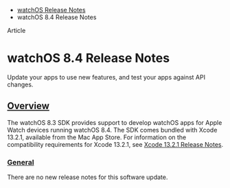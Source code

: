 - [watchOS Release Notes](https://developer.apple.com/documentation/watchos-release-notes)
- watchOS 8.4 Release Notes

Article

# watchOS 8.4 Release Notes

Update your apps to use new features, and test your apps against API changes.

## [Overview](https://developer.apple.com/documentation/watchos-release-notes/watchos-8_4-release-notes#overview)

The watchOS 8.3 SDK provides support to develop watchOS apps for Apple Watch devices running watchOS 8.4. The SDK comes bundled with Xcode 13.2.1, available from the Mac App Store. For information on the compatibility requirements for Xcode 13.2.1, see [Xcode 13.2.1 Release Notes](https://developer.apple.com/documentation/Xcode-Release-Notes/xcode-13_2_1-release-notes).

### [General](https://developer.apple.com/documentation/watchos-release-notes/watchos-8_4-release-notes#General)

There are no new release notes for this software update.
